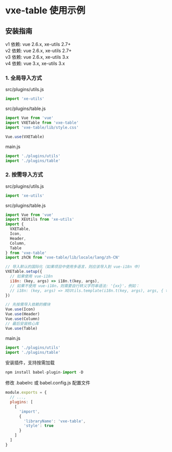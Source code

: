 # vxe-table 使用示例

## 安装指南

v1 依赖: vue 2.6.x, xe-utils 2.7+  
v2 依赖: vue 2.6.x, xe-utils 2.7+  
v3 依赖: vue 2.6.x, xe-utils 3.x  
v4 依赖: vue 3.x, xe-utils 3.x  

### 1. 全局导入方式

src/plugins/utils.js

```javascript
import 'xe-utils'
```

src/plugins/table.js

```javascript
import Vue from 'vue'
import VXETable from 'vxe-table'
import 'vxe-table/lib/style.css'

Vue.use(VXETable)
```

main.js

```javascript
import './plugins/utils'
import './plugins/table'
```

### 2. 按需导入方式

src/plugins/utils.js

```javascript
import 'xe-utils'
```

src/plugins/table.js

```javascript
import Vue from 'vue'
import XEUtils from 'xe-utils'
import {
  VXETable,
  Icon,
  Header,
  Column,
  Table
} from 'vxe-table'
import zhCN from 'vxe-table/lib/locale/lang/zh-CN'

// 导入默认的国际化（如果项目中使用多语言，则应该导入到 vue-i18n 中）
VXETable.setup({
  // 如果使用 vue-i18n
  i18n: (key, args) => i18n.t(key, args),
  // 如果不使用 vue-i18n，则需要自行转义字符串语法: '{xx}'，例如：
  // i18n: (key, args) => XEUtils.template(i18n.t(key, args), args, { tmplRE: /\{([.\w[\]\s]+)\}/g })
})

// 先按需导入依赖的模块
Vue.use(Icon)
Vue.use(Header)
Vue.use(Column)
// 最后安装核心库
Vue.use(Table)
```

main.js

```javascript
import './plugins/utils'
import './plugins/table'
```

安装插件，支持按需加载

```javascript
npm install babel-plugin-import -D
```

修改 .babelrc 或 babel.config.js 配置文件

```javascript
module.exports = {
  // ...,
  plugins: [
    [
      'import',
      {
        'libraryName': 'vxe-table',
        'style': true
      }
    ]
  ]
}
```
